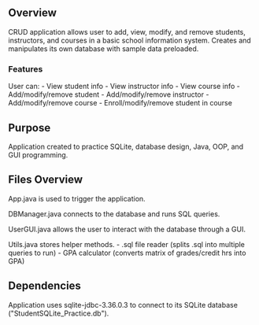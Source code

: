 ## Overview

CRUD application allows user to add, view, modify, and remove students, instructors, and courses in a basic school information system. Creates and manipulates its own database with sample data preloaded.

### Features

User can:
    - View student info
    - View instructor info
    - View course info
    - Add/modify/remove student
    - Add/modify/remove instructor
    - Add/modify/remove course
    - Enroll/modify/remove student in course

## Purpose

Application created to practice SQLite, database design, Java, OOP, and GUI programming.

## Files Overview

App.java is used to trigger the application.

DBManager.java connects to the database and runs SQL queries.

UserGUI.java allows the user to interact with the database through a GUI.

Utils.java stores helper methods.
    - .sql file reader (splits .sql into multiple queries to run)
    - GPA calculator (converts matrix of grades/credit hrs into GPA)

## Dependencies

Application uses sqlite-jdbc-3.36.0.3 to connect to its SQLite database ("StudentSQLite_Practice.db").